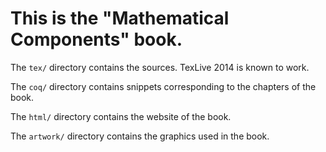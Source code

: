 # This is the "Mathematical Components" book.

The `tex/` directory contains the sources.  TexLive 2014 is
known to work.

The `coq/` directory contains snippets corresponding to the chapters
of the book.

The `html/` directory contains the website of the book.

The `artwork/` directory contains the graphics used in the book.

